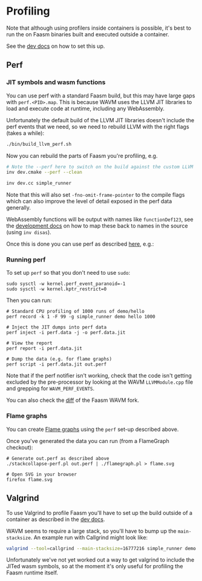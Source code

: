 # Profiling

Note that although using profilers inside containers is possible, it's best to
run the on Faasm binaries built and executed outside a container. 

See the [dev docs](development.md) on how to set this up.

## Perf 

### JIT symbols and wasm functions

You can use perf with a standard Faasm build, but this may have large gaps with
`perf.<PID>.map`. This is because WAVM uses the LLVM JIT libraries to load and 
execute code at runtime, including any WebAssembly.

Unfortunately the default build of the LLVM JIT libraries doesn't include the
perf events that we need, so we need to rebuild LLVM with the right flags (takes
a while):

```bash
./bin/build_llvm_perf.sh
```

Now you can rebuild the parts of Faasm you're profiling, e.g.

```bash
# Note the --perf here to switch on the build against the custom LLVM
inv dev.cmake --perf --clean

inv dev.cc simple_runner
```

Note that this will also set `-fno-omit-frame-pointer` to the compile flags
which can also improve the level of detail exposed in the perf data generally.

WebAssembly functions will be output with names like `functionDef123`, see the
[development docs](development.md) on how to map these back to names in the
source (using `inv disas`).

Once this is done you can use perf as described
[here](https://lwn.net/Articles/633846/), e.g.:

### Running perf

To set up `perf` so that you don't need to use `sudo`:

```
sudo sysctl -w kernel.perf_event_paranoid=-1
sudo sysctl -w kernel.kptr_restrict=0
```

Then you can run:

```
# Standard CPU profiling of 1000 runs of demo/hello
perf record -k 1 -F 99 -g simple_runner demo hello 1000

# Inject the JIT dumps into perf data
perf inject -i perf.data -j -o perf.data.jit

# View the report
perf report -i perf.data.jit

# Dump the data (e.g. for flame graphs)
perf script -i perf.data.jit out.perf 
```
 
Note that if the perf notifier isn't working, check that the code isn't getting
excluded by the pre-processor by looking at the WAVM `LLVMModule.cpp` file and
grepping for `WAVM_PERF_EVENTS`.

You can also check the
[diff](https://github.com/WAVM/WAVM/compare/master...faasm:faasm) of the Faasm
WAVM fork.

### Flame graphs

You can create [Flame graphs](https://github.com/brendangregg/FlameGraph) using
the `perf` set-up described above.

Once you've generated the data you can run (from a FlameGraph checkout):

```
# Generate out.perf as described above
./stackcollapse-perf.pl out.perf | ./flamegraph.pl > flame.svg 

# Open SVG in your browser
firefox flame.svg
```

## Valgrind

To use Valgrind to profile Faasm you'll have to set up the build outside of a
container as described in the [dev docs](development.md). 

WAVM seems to require a large stack, so you'll have to bump up the
`main-stacksize`. An example run with Callgrind might look like:

```bash
valgrind --tool=callgrind --main-stacksize=16777216 simple_runner demo hello
```

Unfortunately we've not yet worked out a way to get valgrind to include the
JITed wasm symbols, so at the moment it's only useful for profiling the Faasm
runtime itself.
